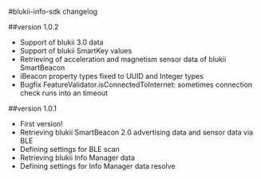 #blukii-info-sdk changelog

##version 1.0.2

* Support of blukii 3.0 data
* Support of blukii SmartKey values
* Retrieving of acceleration and magnetism sensor data of blukii SmartBeacon
* iBeacon property types fixed to UUID and Integer types
* Bugfix FeatureValidator.isConnectedToInternet: sometimes connection check runs into an timeout


##version 1.0.1
* First version!
* Retrieving blukii SmartBeacon 2.0 advertising data and sensor data via BLE
* Defining settings for BLE scan
* Retrieving blukii Info Manager data
* Defining settings for Info Manager data resolve




